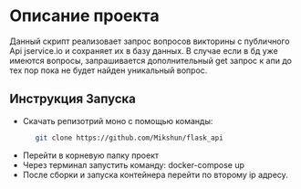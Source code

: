 # Описание проекта
Данный скрипт реализовает запрос вопросов викторины с публичного Api jservice.io и сохраняет их в базу данных.
В случае если в бд уже имеются вопросы, запрашивается дополнительный get запрос к апи до тех пор пока не будет найден уникальный вопрос.
## Инструкция Запуска
+ Скачать репизотрий моно с помощью  команды:
  ```bash
     git clone https://github.com/Mikshun/flask_api
     ```
+ Перейти в корневую папку проект
+ Через терминал запустить команду: docker-compose up
+ После сборки и запуска контейнера перейти по второму ip адресу.
